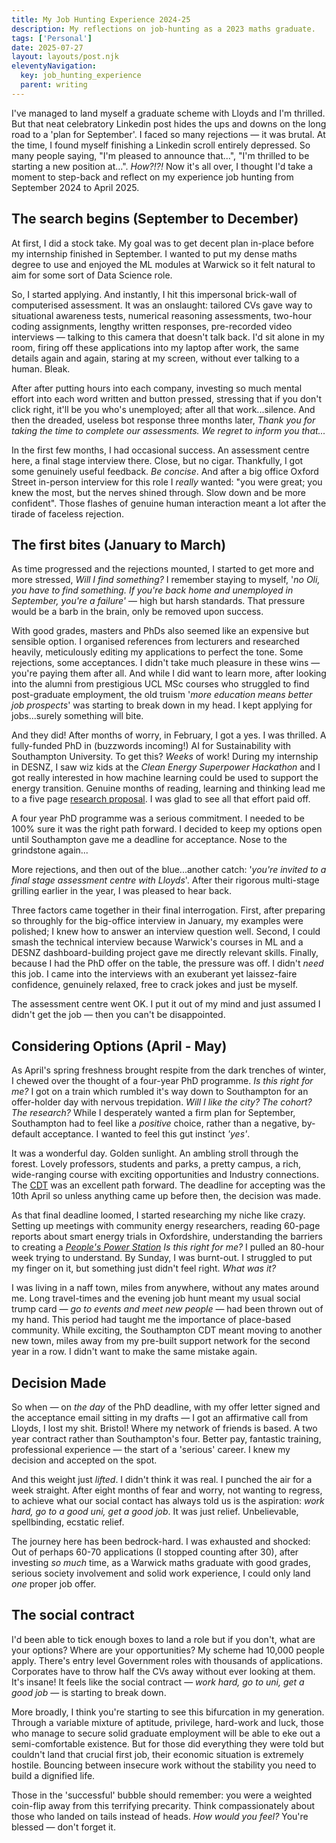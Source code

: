 ```yaml
---
title: My Job Hunting Experience 2024-25
description: My reflections on job-hunting as a 2023 maths graduate. 
tags: ['Personal']
date: 2025-07-27
layout: layouts/post.njk
eleventyNavigation:
  key: job_hunting_experience
  parent: writing
---
```

I've managed to land myself a graduate scheme with Lloyds and I'm thrilled. But that neat celebratory Linkedin post hides the ups and downs on the long road to a 'plan for September'. I faced so many rejections — it was brutal. At the time, I found myself finishing a Linkedin scroll entirely depressed. So many people saying, "I'm pleased to announce that...", "I'm thrilled to be starting a new position at...". *How?!?!* Now it's all over, I thought I'd take a moment to step-back and reflect on my experience job hunting from September 2024 to April 2025.
## The search begins (September to December)
At first, I did a stock take. My goal was to get decent plan in-place before my internship finished in September. I wanted to put my dense maths degree to use and enjoyed the ML modules at Warwick so it felt natural to aim for some sort of Data Science role. 

So, I started applying. And instantly, I hit this impersonal brick-wall of computerised assessment. It was an onslaught: tailored CVs gave way to situational awareness tests, numerical reasoning assessments, two-hour coding assignments, lengthy written responses, pre-recorded video interviews — talking to this camera that doesn't talk back. I'd sit alone in my room, firing off these applications into my laptop after work, the same details again and again, staring at my screen, without ever talking to a human. Bleak. 

After after putting hours into each company, investing so much mental effort into each word written and button pressed, stressing that if you don't click right, it'll be you who's unemployed; after all that work...silence. And then the dreaded, useless bot response three months later, *Thank you for taking the time to complete our assessments. We regret to inform you that...*

In the first few months, I had occasional success. An assessment centre here, a final stage interview there. Close, but no cigar. Thankfully, I got some genuinely useful feedback. *Be concise*. And after a big office Oxford Street in-person interview for this role I *really* wanted: "you were great; you knew the most, but the nerves shined through. Slow down and be more confident". Those flashes of genuine human interaction meant a lot after the tirade of faceless rejection. 
## The first bites (January to March)
As time progressed and the rejections mounted, I started to get more and more stressed, *Will I find something?* I remember staying to myself, '*no Oli, you have to find something. If you're back home and unemployed in September, you're a failure'* — high but harsh standards. That pressure would be a barb in the brain, only be removed upon success. 

With good grades, masters and PhDs also seemed like an expensive but sensible option. I organised references from lecturers and researched heavily, meticulously editing my applications to perfect the tone. Some rejections, some acceptances. I didn't take much pleasure in these wins — you're paying them after all. And while I did want to learn more, after looking into the alumni from prestigious UCL MSc courses who struggled to find post-graduate employment, the old truism '*more education means better job prospects*' was starting to break down in my head. I kept applying for jobs...surely something will bite.

And they did! After months of worry, in February, I got a yes. I was thrilled. A fully-funded PhD in (buzzwords incoming!) AI for Sustainability with Southampton University. To get this? *Weeks* of work! During my internship in DESNZ, I saw wiz kids at the *Clean Energy Superpower Hackathon* and I got really interested in how machine learning could be used to support the energy transition. Genuine months of reading, learning and thinking lead me to a five page [research proposal](/notes/soton/sustai_research_proposal.pdf). I was glad to see all that effort paid off.

A four year PhD programme was a serious commitment. I needed to be 100% sure it was the right path forward. I decided to keep my options open until Southampton gave me a deadline for acceptance. Nose to the grindstone again...

More rejections, and then out of the blue...another catch: '*you're invited to a final stage assessment centre with Lloyds*'. After their rigorous multi-stage grilling earlier in the year, I was pleased to hear back.

Three factors came together in their final interrogation. First, after preparing so throughly for the big-office interview in January, my examples were polished; I knew how to answer an interview question well. Second, I could smash the technical interview because Warwick's courses in ML and a DESNZ dashboard-building project gave me directly relevant skills. Finally, because I had the PhD offer on the table, the pressure was off. I didn't *need* this job. I came into the interviews with an exuberant yet laissez-faire confidence, genuinely relaxed, free to crack jokes and just be myself. 

The assessment centre went OK. I put it out of my mind and just assumed I didn't get the job — then you can't be disappointed.
## Considering Options (April - May)
As April's spring freshness brought respite from the dark trenches of winter, I chewed over the thought of a four-year PhD programme. *Is this right for me?* I got on a train which rumbled it's way down to Southampton for an offer-holder day with nervous trepidation. *Will I like the city? The cohort? The research?* While I desperately wanted a firm plan for September, Southampton had to feel like a *positive* choice, rather than a negative, by-default acceptance. I wanted to feel this gut instinct *'yes'*.

It was a wonderful day. Golden sunlight. An ambling stroll through the forest. Lovely professors, students and parks, a pretty campus, a rich, wide-ranging course with exciting opportunities and Industry connections. The [CDT](https://sustai.info/) was an excellent path forward. The deadline for accepting was the 10th April so unless anything came up before then, the decision was made. 

As that final deadline loomed, I started researching my niche like crazy. Setting up meetings with community energy researchers, reading 60-page reports about smart energy trials in Oxfordshire, understanding the barriers to creating a *[People's Power Station](https://www.lowcarbonhub.org/p/programmes/peoples-power-station/)* *Is this right for me?* I pulled an 80-hour week trying to understand. By Sunday, I was burnt-out. I struggled to put my finger on it, but something just didn't feel right. *What was it?*

I was living in a naff town, miles from anywhere, without any mates around me. Long travel-times and the evening job hunt meant my usual social trump card — *go to events and meet new people* — had been thrown out of my hand. This period had taught me the importance of place-based community. While exciting, the Southampton CDT meant moving to another new town, miles away from my pre-built support network for the second year in a row. I didn't want to make the same mistake again.
## Decision Made
So when — on *the day* of the PhD deadline, with my offer letter signed and the acceptance email sitting in my drafts — I got an affirmative call from Lloyds, I lost my shit. Bristol! Where my network of friends is based. A two year contract rather than Southampton's four. Better pay, fantastic training, professional experience — the start of a 'serious' career. I knew my decision and accepted on the spot. 

And this weight just *lifted*. I didn't think it was real. I punched the air for a week straight. After eight months of fear and worry, not wanting to regress, to achieve what our social contact has always told us is the aspiration: *work hard, go to a good uni, get a good job*. It was just relief. Unbelievable, spellbinding, ecstatic relief.

The journey here has been bedrock-hard. I was exhausted and shocked: Out of perhaps 60-70 applications (I stopped counting after 30), after investing *so much* time, as a Warwick maths graduate with good grades, serious society involvement and solid work experience, I could only land *one* proper job offer. 
## The social contract
I'd been able to tick enough boxes to land a role but if you don't, what are your options? Where are your opportunities? My scheme had 10,000 people apply. There's entry level Government roles with thousands of applications. Corporates have to throw half the CVs away without ever looking at them. It's insane! It feels like the social contract — *work hard, go to uni, get a good job* — is starting to break down. 

More broadly, I think you're starting to see this bifurcation in my generation. Through a variable mixture of aptitude, privilege, hard-work and luck, those who manage to secure solid graduate employment will be able to eke out a semi-comfortable existence. But for those did everything they were told but couldn't land that crucial first job, their economic situation is extremely hostile. Bouncing between insecure work without the stability you need to build a dignified life. 

Those in the 'successful' bubble should remember: you were a weighted coin-flip away from this terrifying precarity. Think compassionately about those who landed on tails instead of heads. *How would you feel?* You're blessed — don't forget it.